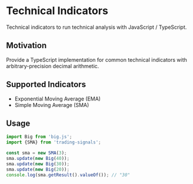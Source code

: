 # Technical Indicators

Technical indicators to run technical analysis with JavaScript / TypeScript.

## Motivation

Provide a TypeScript implementation for common technical indicators with arbitrary-precision decimal arithmetic.

## Supported Indicators

- Exponential Moving Average (EMA)
- Simple Moving Average (SMA)

## Usage

```typescript
import Big from 'big.js';
import {SMA} from 'trading-signals';

const sma = new SMA(3);
sma.update(new Big(40));
sma.update(new Big(30));
sma.update(new Big(20));
console.log(sma.getResult().valueOf()); // "30"
```
